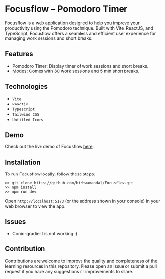 # Focusflow – Pomodoro Timer

Focusflow is a web application designed to help you improve your productivity using the Pomodoro technique. Built with Vite, ReactJS, and TypeScript, Focusflow offers a seamless and efficient user experience for managing work sessions and short breaks.

## Features
- Pomodoro Timer: Display timer of work sessions and short breaks.
- Modes: Comes with 30 work sessions and 5 min short breaks.

## Technologies
- `Vite`
- `Reactjs`
- `Typescript`
- `Tailwind CSS`
- `Untitled Icons`

## Demo
Check out the live demo of Focusflow [here](https://focusflow-one.vercel.app/).

## Installation
To run Focusflow locally, follow these steps:
```
>> git clone https://github.com/bishwamandal/Focusflow.git
>> npm install
>> npm run dev
```
Open `http://localhost:5173` (or the address shown in your console) in your web browser to view the app.

## Issues
- Conic-gradient is not working :(

## Contribution
Contributions are welcome to improve the quality and completeness of the learning resources in this repository. Please open an issue or submit a pull request if you have any suggestions or improvements to share.



